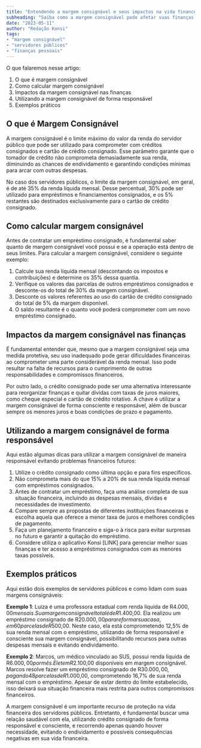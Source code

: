 ```yaml
---
title: "Entendendo a margem consignável e seus impactos na vida financeira dos servidores públicos"
subheading: "Saiba como a margem consignável pode afetar suas finanças e aprenda a usá-la de forma responsável e eficiente."
date: "2023-05-11"
author: "Redação Konsi"
tags:
- "margem consignável"
- "servidores públicos"
- "finanças pessoais"
---
```


O que falaremos nesse artigo:

1. O que é margem consignável
2. Como calcular margem consignável
3. Impactos da margem consignável nas finanças
4. Utilizando a margem consignável de forma responsável
5. Exemplos práticos

## O que é Margem Consignável

A margem consignável é o limite máximo do valor da renda do servidor público que pode ser utilizado para comprometer com créditos consignados e cartão de crédito consignado. Esse parâmetro garante que o tomador de crédito não comprometa demasiadamente sua renda, diminuindo as chances de endividamento e garantindo condições mínimas para arcar com outras despesas.

No caso dos servidores públicos, o limite da margem consignável, em geral, é de até 35% da renda líquida mensal. Desse percentual, 30% pode ser utilizado para empréstimos e financiamentos consignados, e os 5% restantes são destinados exclusivamente para o cartão de crédito consignado.

## Como calcular margem consignável

Antes de contratar um empréstimo consignado, é fundamental saber quanto de margem consignável você possui e se a operação está dentro de seus limites. Para calcular a margem consignável, considere o seguinte exemplo:

1. Calcule sua renda líquida mensal (descontando os impostos e contribuições) e determine os 35% dessa quantia.
2. Verifique os valores das parcelas de outros empréstimos consignados e desconte-os do total de 30% da margem consignável.
3. Desconte os valores referentes ao uso do cartão de crédito consignado do total de 5% da margem disponível.
4. O saldo resultante é o quanto você poderá comprometer com um novo empréstimo consignado.

## Impactos da margem consignável nas finanças

É fundamental entender que, mesmo que a margem consignável seja uma medida protetiva, seu uso inadequado pode gerar dificuldades financeiras ao comprometer uma parte considerável da renda mensal. Isso pode resultar na falta de recursos para o cumprimento de outras responsabilidades e compromissos financeiros.

Por outro lado, o crédito consignado pode ser uma alternativa interessante para reorganizar finanças e quitar dívidas com taxas de juros maiores, como cheque especial e cartão de crédito rotativo. A chave é utilizar a margem consignável de forma consciente e responsável, além de buscar sempre os menores juros e boas condições de prazo e pagamento.

## Utilizando a margem consignável de forma responsável

Aqui estão algumas dicas para utilizar a margem consignável de maneira responsável evitando problemas financeiros futuros:

1. Utilize o crédito consignado como última opção e para fins específicos.
2. Não comprometa mais do que 15% a 20% de sua renda líquida mensal com empréstimos consignados.
3. Antes de contratar um empréstimo, faça uma análise completa de sua situação financeira, incluindo as despesas mensais, dívidas e necessidades de investimento.
4. Compare sempre as propostas de diferentes instituições financeiras e escolha aquela que oferece a menor taxa de juros e melhores condições de pagamento.
5. Faça um planejamento financeiro e siga-o à risca para evitar surpresas no futuro e garantir a quitação do empréstimo.
6. Considere utiliza o aplicativo Konsi [LINK] para gerenciar melhor suas finanças e ter acesso a empréstimos consignados com as menores taxas possíveis.

## Exemplos práticos

Aqui estão dois exemplos de servidores públicos e como lidam com suas margens consignáveis:

**Exemplo 1**: Luiza é uma professora estadual com renda líquida de R$4.000,00 mensais. Sua margem consignável total é de R$1.400,00. Ela realizou um empréstimo consignado de R$20.000,00 para reformar sua casa, em 60 parcelas de R$500,00. Neste caso, ela está comprometendo 12,5% de sua renda mensal com o empréstimo, utilizando de forma responsável e consciente sua margem consignável, possibilitando recursos para outras despesas mensais e evitando endividamento.

**Exemplo 2**: Marcos, um médico vinculado ao SUS, possui renda líquida de R$6.000,00 por mês. Ele tem R$2.100,00 disponíveis em margem consignável. Marcos resolve fazer um empréstimo consignado de R$30.000,00, pagando 48 parcelas de R$1.000,00, comprometendo 16,7% de sua renda mensal com o empréstimo. Apesar de estar dentro do limite estabelecido, isso deixará sua situação financeira mais restrita para outros compromissos financeiros.

A margem consignável é um importante recurso de proteção na vida financeira dos servidores públicos. Entretanto, é fundamental buscar uma relação saudável com ela, utilizando crédito consignado de forma responsável e consciente, e recorrendo apenas quando houver necessidade, evitando o endividamento e possíveis consequências negativas em sua vida financeira.
